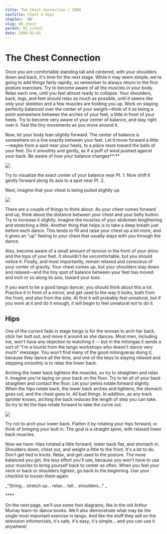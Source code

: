 ```yaml
---
title: The Chest Connection | 2008
navtitle: Chest & Hips
chapter: '06'
slug: 06_chest
parent: 01_school
date: 2006-01-01
---
```


# The Chest Connection

Once you are comfortable standing tall and centered, with your shoulders down and back, it's time for the next stage. While it may seem simple, we're going to add things fairly rapidly, so remember to always return to the first posture exercises. Try to become aware of all the muscles in your body. Relax each one, until you feel almost ready to collapse. Your shoulders, back, legs, and feet should relax as much as possible, until it seems like only your skeleton and a few muscles are holding you up. Work on staying perfectly balanced over the center of your weight—think of it as being a point somewhere between the arches of your feet, a little in front of your heels. Try to become very aware of your center of balance, and stay right over it. Feel the tiny movements as you move around it.

Now, let your body lean slightly forward. The center of balance is somewhere on a line exactly between your feet. Let it move forward a little—maybe from a spot near your heels, to a place more toward the balls of your feet. Do it smoothly and gently, as if a puff of wind pushed against your back. Be aware of how your balance changes**:**

![](/6_pics/stick_man/feetwtfwdW.jpg)

Try to visualize the exact center of your balance near  Pt. 1.
Now shift it gently forward along its axis to a spot near  Pt. 2.

Next, imagine that your chest is being pulled slightly up:

![](/6_pics/stick_man/chestupW.jpg)

There are a couple of things to think about. As your chest comes forward and up, think about the distance between your chest and your belly button. Try to increase it slightly. Imagine the muscles of your abdomen lengthening and stretching a little. Another thing that helps is to take a deep breath just before each dance. This tends to fill and raise your chest up a bit more, and it gives an "up" feeling to your chest that usually stays with you through the dance.

Also, become aware of a small amount of tension in the front of your shins and the tops of your feet. It shouldn't be uncomfortable, but you should notice it. Finally, and most importantly, remain relaxed and conscious of your center of gravity. Your chest comes up, but your shoulders stay down and relaxed—and the tiny spot of balance between your feet has moved and inch or so along its axis, toward your toes.

If you want to be a good tango dancer, you should think about this a lot. Practice it in front of a mirror, and get used to the way it looks, both from the front, and also from the side. At first it will probably feel unnatural, but if you work at it and do it enough, it will begin to feel unnatural _not_ to do it.

## Hips

One of the current fads in stage tango is for the woman to arch her back, stick her butt out, and move it around as she dances. Most men, including me, won't have any objection to watching it -- but in the milongas it sends a sort of "I'm a tourist from the tango workshops who doesn't dance very much" message. You won't find many of the good milongueras doing it, because they dance all the time, and one of the keys to staying relaxed and stepping smoothly is to relax the lower back.

Arching the lower back tightens the muscles, so try to straighten and relax it. Imagine you're laying on your back on the floor. Try to let all of your back straighten and contact the floor. Let your pelvis rotate forward slightly. When the hips rotate back, the lower back arches and tightens, the stomach goes out, and the chest goes in. All bad things. In addition, as any track sprinter knows, arching the back reduces the length of step you can take. So try to let the hips rotate forward to take the curve out.

![](/6_pics/stick_man/hips3W.jpg)

Try not to arch your lower back. Flatten it by rotating your hips forward, or think
of bringing your butt in. The goal is a straight spine, with relaxed lower back muscles.

Now we have: Hips rotated a little forward, lower back flat, and stomach in. Shoulders down, chest out, and weight a little to the front. It's a lot to do. Don't get tied in knots. Relax, and get used to the posture. The more balanced you get, the less effort you'll use, because you won't have to use your muscles to bring yourself back to center as often. When you feel your neck or back or shoulders tighten, go back to the beginning. Use your checklist to loosen them again:

_"String... stretch up... relax... tall... shoulders..." _

\*\*\*\*

On the next page, we'll use some foot diagrams, like in the old Arthur Murray learn-to-dance books. We'll also demonstrate what may be the single most important exercise in tango. And like the stuff they sell on the television infomercials, it's safe, it's easy, it's simple... and you can use it anywhere!

